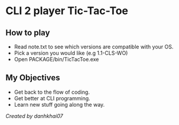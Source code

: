# CLI 2 player Tic-Tac-Toe

## How to play
- Read note.txt to see which versions are compatible with your OS.
- Pick a version you would like (e.g 1.1-CLS-WO)
- Open PACKAGE/bin/TicTacToe.exe

## My Objectives
- Get back to the flow of coding.
- Get better at CLI programming.
- Learn new stuff going along the way.

*Created by danhkhai07*